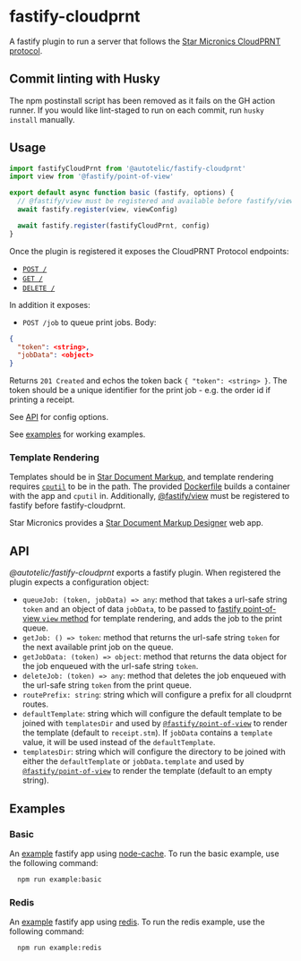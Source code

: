 # fastify-cloudprnt

A fastify plugin to run a server that follows the [Star Micronics CloudPRNT protocol](https://www.star-m.jp/products/s_print/CloudPRNTSDK/Documentation/en/developerguide/introduction.html).

## Commit linting with Husky

The npm postinstall script has been removed as it fails on the GH action runner. If you would like lint-staged to run on each commit, run `husky install` manually.

## Usage

```js
import fastifyCloudPrnt from '@autotelic/fastify-cloudprnt'
import view from '@fastify/point-of-view'

export default async function basic (fastify, options) {
  // @fastify/view must be registered and available before fastify/view
  await fastify.register(view, viewConfig)

  await fastify.register(fastifyCloudPrnt, config)
}
```

Once the plugin is registered it exposes the CloudPRNT Protocol endpoints:

* [`POST /`](https://star-m.jp/products/s_print/CloudPRNTSDK/Documentation/en/developerguide/pollingserver/post_overview.html)
* [`GET /`](https://star-m.jp/products/s_print/CloudPRNTSDK/Documentation/en/developerguide/printjobrequests/get_overview.html)
* [`DELETE /`](https://star-m.jp/products/s_print/CloudPRNTSDK/Documentation/en/developerguide/printjobconfirmation/delete_overview.html)

In addition it exposes:

* `POST /job` to queue print jobs. Body:

```json
{
  "token": <string>,
  "jobData": <object>
}
```

Returns `201 Created` and echos the token back `{ "token": <string> }`. The token should be a unique identifier for the print job - e.g. the order id if printing a receipt.

See [API](#API) for config options.

See [examples](examples/) for working examples.

### Template Rendering

Templates should be in [Star Document Markup](https://star-m.jp/products/s_print/CloudPRNTSDK/Documentation/en/articles/markup/markupintro.html), and template rendering requires [`cputil`](https://star-m.jp/products/s_print/CloudPRNTSDK/Documentation/en/articles/cputil/cputil.html) to be in the path. The provided [Dockerfile](Dockerfile) builds a container with the app and `cputil` in. Additionally, [@fastify/view](https://github.com/fastify/point-of-view) must be registered to fastify before fastify-cloudprnt.

Star Micronics provides a [Star Document Markup Designer](https://star-document-markup-designer.smcs.site/) web app.

## API

_@autotelic/fastify-cloudprnt_ exports a fastify plugin. When registered the plugin expects a configuration object:

* `queueJob: (token, jobData) => any`: method that takes a url-safe string `token` and an object of data `jobData`, to be passed to [fastify point-of-view `view` method](https://github.com/fastify/point-of-view#quick-start) for template rendering, and adds the job to the print queue.
* `getJob: () => token`: method that returns the url-safe string `token` for the next available print job on the queue.
* `getJobData: (token) => object`: method that returns the data object for the job enqueued with the url-safe string `token`.
* `deleteJob: (token) => any`: method that deletes the job enqueued with the url-safe string `token` from the print queue.
* `routePrefix: string`: string which will configure a prefix for all cloudprnt routes.
* `defaultTemplate`: string which will configure the default template to be joined with `templatesDir` and used by [`@fastify/point-of-view`](https://github.com/fastify/point-of-view/tree/v3.x) to render the template (default to `receipt.stm`). If `jobData` contains a `template` value, it will be used instead of the `defaultTemplate`.
* `templatesDir`: string which will configure the directory to be joined with either the `defaultTemplate` or `jobData.template` and used by [`@fastify/point-of-view`](https://github.com/fastify/point-of-view/tree/v3.x) to render the template (default to an empty string).

## Examples

### Basic
An [example](./examples/basic/) fastify app using [node-cache](https://github.com/node-cache/node-cache). To run the basic example, use the following command:
```sh
  npm run example:basic
```

### Redis
An [example](./examples/redis/) fastify app using [redis](https://www.npmjs.com/package/redis). To run the redis example, use the following command:
```sh
  npm run example:redis
```
